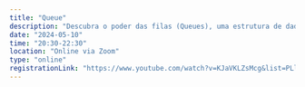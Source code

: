 ```yaml
---
title: "Queue"
description: "Descubra o poder das filas (Queues), uma estrutura de dados simples e eficiente. Aprenda seus fundamentos, operações e como aplicá-las em soluções computacionais do dia a dia!"
date: "2024-05-10"
time: "20:30-22:30"
location: "Online via Zoom"
type: "online"
registrationLink: "https://www.youtube.com/watch?v=KJaVKLZsMcg&list=PLl10TyPY67Jgbh4QdRlRKr-7PjB9i5hWg"
---
```

